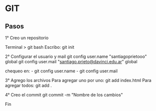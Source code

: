 # GIT

## Pasos

1° Creo un repositorio

Terminal > git bash
Escribo: git init

2° Configurar el usuario y mail
git config user.name "santiagoprietooo" global
git config user.mail "santiago.prieto@davinci.edu.ar" global

chequeo en: - git config user.name
            - git config user.mail

3° Agrego los archivos
Para agregar uno por uno: git add index.html
Para agregar todos:       git add .

4° Creo el commit
git commit -m "Nombre de los cambios"

Fin
